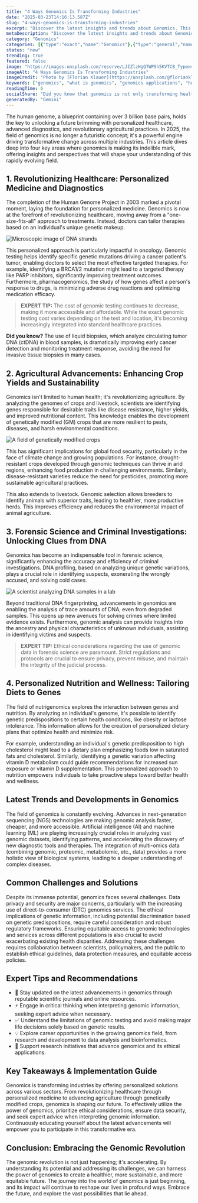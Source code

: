 ```yaml
---
title: "4 Ways Genomics Is Transforming Industries"
date: "2025-03-23T14:16:13.587Z"
slug: "4-ways-genomics-is-transforming-industries"
excerpt: "Discover the latest insights and trends about Genomics. This comprehensive guide covers everything you need to know about Genomics in 2025."
metaDescription: "Discover the latest insights and trends about Genomics. This comprehensive guide covers everything you need to know about Genomics in 2025."
category: "Genomics"
categories: [{"type":"exact","name":"Genomics"},{"type":"general","name":"Biotechnology"},{"type":"medium","name":"Data Science"},{"type":"specific","name":"Machine Learning"},{"type":"niche","name":"Deep Learning"}]
status: "new"
trending: true
featured: false
image: "https://images.unsplash.com/reserve/LJIZlzHgQ7WPSh5KVTCB_Typewriter.jpg?q=85&w=1200&fit=max&fm=webp&auto=compress"
imageAlt: "4 Ways Genomics Is Transforming Industries"
imageCredit: "Photo by [Florian Klauer](https://unsplash.com/@florianklauer) on Unsplash"
keywords: ["genomics", "what is genomics", "genomics applications", "human genome project", "genomic testing cost", "personalized medicine genomics", "direct-to-consumer genomics", "genomics research careers", "best genomics companies", "genomics and cancer"]
readingTime: 6
socialShare: "Did you know that genomics is not only transforming healthcare but also revolutionizing agriculture and forensic science? The implications are far-reaching and profoundly impact our lives in 2025."
generatedBy: "Gemini"
---
```




The human genome, a blueprint containing over 3 billion base pairs, holds the key to unlocking a future brimming with personalized healthcare, advanced diagnostics, and revolutionary agricultural practices.  In 2025, the field of genomics is no longer a futuristic concept; it's a powerful engine driving transformative change across multiple industries. This article dives deep into four key areas where genomics is making its indelible mark, offering insights and perspectives that will shape your understanding of this rapidly evolving field.

## 1. Revolutionizing Healthcare: Personalized Medicine and Diagnostics

The completion of the Human Genome Project in 2003 marked a pivotal moment, laying the foundation for personalized medicine. Genomics is now at the forefront of revolutionizing healthcare, moving away from a "one-size-fits-all" approach to treatments.  Instead, doctors can tailor therapies based on an individual's unique genetic makeup.

![Microscopic image of DNA strands](https://images.unsplash.com/photo-1451187580459-43490279c0fa?q=85&w=1200&fit=max&fm=webp&auto=compress)

This personalized approach is particularly impactful in oncology. Genomic testing helps identify specific genetic mutations driving a cancer patient's tumor, enabling doctors to select the most effective targeted therapies.  For example, identifying a BRCA1/2 mutation might lead to a targeted therapy like PARP inhibitors, significantly improving treatment outcomes.  Furthermore, pharmacogenomics, the study of how genes affect a person's response to drugs, is minimizing adverse drug reactions and optimizing medication efficacy.

> **EXPERT TIP:**  The cost of genomic testing continues to decrease, making it more accessible and affordable. While the exact genomic testing cost varies depending on the test and location, it's becoming increasingly integrated into standard healthcare practices.

**Did you know?**  The use of liquid biopsies, which analyze circulating tumor DNA (ctDNA) in blood samples, is dramatically improving early cancer detection and monitoring treatment response, avoiding the need for invasive tissue biopsies in many cases.

## 2. Agricultural Advancements: Enhancing Crop Yields and Sustainability

Genomics isn't limited to human health; it's revolutionizing agriculture. By analyzing the genomes of crops and livestock, scientists are identifying genes responsible for desirable traits like disease resistance, higher yields, and improved nutritional content. This knowledge enables the development of genetically modified (GM) crops that are more resilient to pests, diseases, and harsh environmental conditions.

![A field of genetically modified crops](https://images.unsplash.com/photo-1484417894907-623942c8ee29?q=85&w=1200&fit=max&fm=webp&auto=compress)

This has significant implications for global food security, particularly in the face of climate change and growing populations.  For instance, drought-resistant crops developed through genomic techniques can thrive in arid regions, enhancing food production in challenging environments.  Similarly, disease-resistant varieties reduce the need for pesticides, promoting more sustainable agricultural practices.

This also extends to livestock. Genomic selection allows breeders to identify animals with superior traits, leading to healthier, more productive herds. This improves efficiency and reduces the environmental impact of animal agriculture.

## 3. Forensic Science and Criminal Investigations: Unlocking Clues from DNA

Genomics has become an indispensable tool in forensic science, significantly enhancing the accuracy and efficiency of criminal investigations. DNA profiling, based on analyzing unique genetic variations, plays a crucial role in identifying suspects, exonerating the wrongly accused, and solving cold cases.

![A scientist analyzing DNA samples in a lab](https://images.unsplash.com/photo-1517976487492-5750f3195933?q=85&w=1200&fit=max&fm=webp&auto=compress)

Beyond traditional DNA fingerprinting, advancements in genomics are enabling the analysis of trace amounts of DNA, even from degraded samples. This opens up new avenues for solving crimes where limited evidence exists. Furthermore, genomic analysis can provide insights into the ancestry and physical characteristics of unknown individuals, assisting in identifying victims and suspects.

> **EXPERT TIP:**  Ethical considerations regarding the use of genomic data in forensic science are paramount. Strict regulations and protocols are crucial to ensure privacy, prevent misuse, and maintain the integrity of the judicial process.

## 4. Personalized Nutrition and Wellness: Tailoring Diets to Genes

The field of nutrigenomics explores the interaction between genes and nutrition. By analyzing an individual's genome, it's possible to identify genetic predispositions to certain health conditions, like obesity or lactose intolerance. This information allows for the creation of personalized dietary plans that optimize health and minimize risk.



For example, understanding an individual's genetic predisposition to high cholesterol might lead to a dietary plan emphasizing foods low in saturated fats and cholesterol.  Similarly, identifying a genetic variation affecting vitamin D metabolism could guide recommendations for increased sun exposure or vitamin D supplementation.  This personalized approach to nutrition empowers individuals to take proactive steps toward better health and wellness.

## Latest Trends and Developments in Genomics

The field of genomics is constantly evolving.  Advances in next-generation sequencing (NGS) technologies are making genomic analysis faster, cheaper, and more accessible.  Artificial intelligence (AI) and machine learning (ML) are playing increasingly crucial roles in analyzing vast genomic datasets, identifying patterns, and accelerating the discovery of new diagnostic tools and therapies.  The integration of multi-omics data (combining genomic, proteomic, metabolomic, etc., data) provides a more holistic view of biological systems, leading to a deeper understanding of complex diseases.

## Common Challenges and Solutions

Despite its immense potential, genomics faces several challenges.  Data privacy and security are major concerns, particularly with the increasing use of direct-to-consumer (DTC) genomics services.  The ethical implications of genetic information, including potential discrimination based on genetic predispositions, require careful consideration and robust regulatory frameworks.  Ensuring equitable access to genomic technologies and services across different populations is also crucial to avoid exacerbating existing health disparities.  Addressing these challenges requires collaboration between scientists, policymakers, and the public to establish ethical guidelines, data protection measures, and equitable access policies.

## Expert Tips and Recommendations

* 🔑 Stay updated on the latest advancements in genomics through reputable scientific journals and online resources.
* ⚡ Engage in critical thinking when interpreting genomic information, seeking expert advice when necessary.
* ✅ Understand the limitations of genomic testing and avoid making major life decisions solely based on genetic results.
* 💡 Explore career opportunities in the growing genomics field, from research and development to data analysis and bioinformatics.
* 🌟 Support research initiatives that advance genomics and its ethical applications.

## Key Takeaways & Implementation Guide

Genomics is transforming industries by offering personalized solutions across various sectors. From revolutionizing healthcare through personalized medicine to advancing agriculture through genetically modified crops, genomics is shaping our future.  To effectively utilize the power of genomics, prioritize ethical considerations, ensure data security, and seek expert advice when interpreting genomic information.  Continuously educating yourself about the latest advancements will empower you to participate in this transformative era.

## Conclusion: Embracing the Genomic Revolution

The genomic revolution is not just happening; it's accelerating.  By understanding its potential and addressing its challenges, we can harness the power of genomics to create a healthier, more sustainable, and more equitable future.  The journey into the world of genomics is just beginning, and its impact will continue to reshape our lives in profound ways.  Embrace the future, and explore the vast possibilities that lie ahead.

